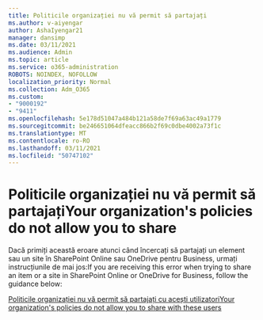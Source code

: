 ```yaml
---
title: Politicile organizației nu vă permit să partajați
ms.author: v-aiyengar
author: AshaIyengar21
manager: dansimp
ms.date: 03/11/2021
ms.audience: Admin
ms.topic: article
ms.service: o365-administration
ROBOTS: NOINDEX, NOFOLLOW
localization_priority: Normal
ms.collection: Adm_O365
ms.custom:
- "9000192"
- "9411"
ms.openlocfilehash: 5e178d51047a484b121a58de7f69a63ac49a1779
ms.sourcegitcommit: be246651064dfeacc866b2f69c0dbe4002a73f1c
ms.translationtype: MT
ms.contentlocale: ro-RO
ms.lasthandoff: 03/11/2021
ms.locfileid: "50747102"
---
```

# <a name="your-organizations-policies-do-not-allow-you-to-share"></a><span data-ttu-id="4de87-102">Politicile organizației nu vă permit să partajați</span><span class="sxs-lookup"><span data-stu-id="4de87-102">Your organization's policies do not allow you to share</span></span>

<span data-ttu-id="4de87-103">Dacă primiți această eroare atunci când încercați să partajați un element sau un site în SharePoint Online sau OneDrive pentru Business, urmați instrucțiunile de mai jos:</span><span class="sxs-lookup"><span data-stu-id="4de87-103">If you  are receiving this error when trying to share an item or a site in SharePoint Online or OneDrive for Business, follow the guidance below:</span></span>
 
[<span data-ttu-id="4de87-104">Politicile organizației nu vă permit să partajați cu acești utilizatori</span><span class="sxs-lookup"><span data-stu-id="4de87-104">Your organization's policies do not allow you to share with these users</span></span>](https://docs.microsoft.com/sharepoint/troubleshoot/sharing-and-permissions/organization-policies-do-not-allow-you-to-share-with-users-error)